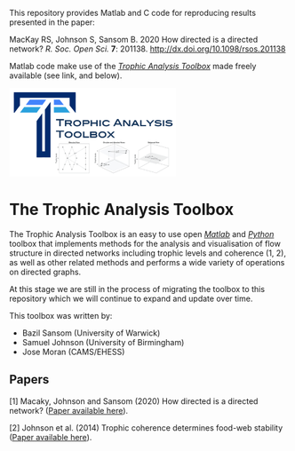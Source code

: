 This repository provides Matlab and C code for reproducing results presented in the paper:

MacKay RS, Johnson S, Sansom B. 2020 How directed is a directed network? *R. Soc. Open Sci.* **7**: 201138.
http://dx.doi.org/10.1098/rsos.201138

Matlab code make use of the [*Trophic Analysis Toolbox*](https://github.com/BazilSansom/How-directed-is-a-directed-network/tree/master/Matlab_files) made freely available (see link, and below).

<img src="TAT_logo.png" width="300"/>

# The Trophic Analysis Toolbox

The Trophic Analysis Toolbox is an easy to use open [*Matlab*](https://github.com/BazilSansom/How-directed-is-a-directed-network/tree/master/Matlab_files) and [*Python*](https://github.com/BazilSansom/How-directed-is-a-directed-network/tree/master/Python_files) toolbox that implements methods for the analysis and visualisation of flow structure in directed networks including trophic levels and coherence (1, 2), as well as other related methods and performs a wide variety of operations on directed graphs.

At this stage we are still in the process of migrating the toolbox to this repository which we will continue to expand and update
over time.

This toolbox was written by:
- Bazil Sansom (University of Warwick)
- Samuel Johnson (University of Birmingham)
- Jose Moran (CAMS/EHESS)

## Papers

[1] Macaky, Johnson and Sansom (2020) How directed is a directed network? ([Paper available here](https://www.rebuildingmacroeconomics.ac.uk/how-directed-is-a-directed-network)).

[2] Johnson et al. (2014) Trophic coherence determines food-web stability  ([Paper available here](https://www.pnas.org/content/111/50/17923)).
